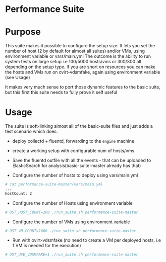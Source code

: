 Performance Suite
===

Purpose
===
This suite makes it possible to configure the setup size. It lets you set the number
 of host (2 by default for almost all suites) and/or VMs, using environment variable or vars/main.yml
The outcome is the ability to run system tests on large setup i.e 100/5000 hosts/vms or 300/300 all depending
on the setup type.
If you are short on resources you can make the hosts and VMs run on ovirt-vdsmfake, again using environment variable (see Usage)

It makes very much sense to port those dynamic features to the basic suite, but this first this suite needs to
fully prove it self useful

Usage
===
The suite is soft-linking almost all of the basic-suite files and just adds
a test scenario which does:
- deploy collectd + fluentd, forwarding to the `engine` machine
- create a working setup with configurable num of hosts/vms
- Save the fluentd outfile with all the events - that can be uploaded to
 ElasticSearch for analysis(basic-suite-master already has that)

- Configure the number of hosts to deploy using vars/main.yml
```bash
# cat performance-suite-master/vars/main.yml
...
hostCount: 2
```

- Configure the number of Hosts using environment variable
```bash
# OST_HOST_COUNT=100 ./run_suite.sh performance-suite-master
```

- Configure the number of VMs using environment variable
```bash
# OST_VM_COUNT=1000 ./run_suite.sh performance-suite-master
```

- Run with ovirt-vdsmfake (no need to create a VM per deployed hosts, i.e 1 VM is needed for the execution)
```bash
# OST_USE_VDSMFAKE=1 ./run_suite.sh performance-suite-master
```
